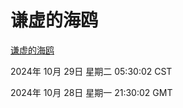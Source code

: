 # 谦虚的海鸥
[谦虚的海鸥](http://219.139.197.74:56308/qxdho/course/base/hotlink/index.php)

2024年 10月 29日 星期二 05:30:02 CST

2024年 10月 28日 星期一 21:30:02 GMT
